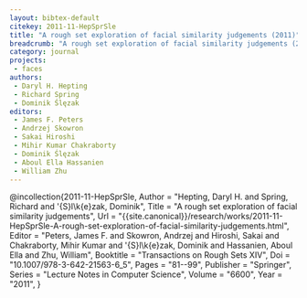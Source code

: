 ```yaml
---
layout: bibtex-default
citekey: 2011-11-HepSprSle
title: "A rough set exploration of facial similarity judgements (2011)"
breadcrumb: "A rough set exploration of facial similarity judgements (2011)"
category: journal
projects:
 - faces
authors:
 - Daryl H. Hepting
 - Richard Spring
 - Dominik Ślęzak
editors:
 - James F. Peters
 - Andrzej Skowron
 - Sakai Hiroshi
 - Mihir Kumar Chakraborty
 - Dominik Ślęzak
 - Aboul Ella Hassanien
 - William Zhu
---
```

@incollection{2011-11-HepSprSle,
	Author =  "Hepting, Daryl H. and Spring, Richard and \'{S}l\k{e}zak, Dominik",
	Title =  "A rough set exploration of facial similarity judgements",
	Url = \"{{site.canonical}}/research/works/2011-11-HepSprSle-A-rough-set-exploration-of-facial-similarity-judgements.html\",
	Editor =  "Peters, James F. and Skowron, Andrzej and Hiroshi, Sakai and Chakraborty, Mihir Kumar and \'{S}l\k{e}zak, Dominik and Hassanien, Aboul Ella and Zhu, William",
	Booktitle =  "Transactions on Rough Sets XIV",
	Doi =  "10.1007/978-3-642-21563-6\_5",
	Pages =  "81--99",
	Publisher =  "Springer",
	Series =  "Lecture Notes in Computer Science",
	Volume =  "6600",
	Year =  "2011",
}
